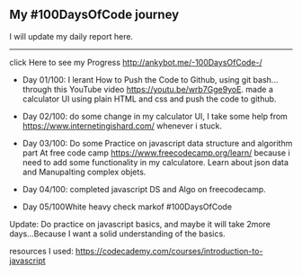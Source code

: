 
## My #100DaysOfCode journey

I will update my daily report here.

-------------------------------------------------------
click Here to see my Progress  http://ankybot.me/-100DaysOfCode-/

* Day 01/100: 
I lerant How to Push the Code to Github, using git bash... through this YouTube video https://youtu.be/wrb7Gge9yoE.
made a calculator UI using plain HTML and css and push the code to github.

* Day 02/100:
do some change in my calculator UI, I take some help from https://www.internetingishard.com/ whenever i stuck.

* Day 03/100:
Do some Practice on javascript data structure and algorithm part At free code camp https://www.freecodecamp.org/learn/
because i need to add some functionality in my calculatore.
Learn about json data and Manupalting complex objets.

* Day 04/100:
completed javascript DS and Algo on freecodecamp.

* Day 05/100White heavy check markof #100DaysOfCode  

Update:
Do practice on javascript basics, and maybe it will take 2more days...Because I want a solid understanding of the basics.

resources I used:
https://codecademy.com/courses/introduction-to-javascript



 
